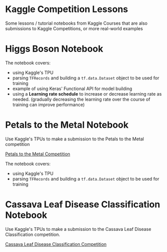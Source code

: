 # Kaggle Competition Lessons

Some lessons / tutorial notebooks from Kaggle Courses that are also submissions to Kaggle Competitions, or more real-world examples

# Higgs Boson Notebook
The notebook covers:
- using Kaggle's TPU
- parsing `TFRecords` and building a `tf.data.Dataset` object to be used for training
- example of using Keras' Functional API for model building
- using a **Learning rate schedule** to increase or decrease learning rate as needed. (gradually decreasing the learning rate over the course of training can improve performance)


# Petals to the Metal Notebook
Use Kaggle's TPUs to make a submission to the Petals to the Metal competition

[Petals to the Metal Competition](https://www.kaggle.com/c/tpu-getting-started/overview)

The notebook covers:
- using Kaggle's TPU
- parsing `TFRecords` and building a `tf.data.Dataset` object to be used for training



# Cassava Leaf Disease Classification Notebook
Use Kaggle's TPUs to make a submission to the Cassava Leaf Disease Classification competition.

[Cassava Leaf Disease Classification Competition](https://www.kaggle.com/c/cassava-leaf-disease-classification)
